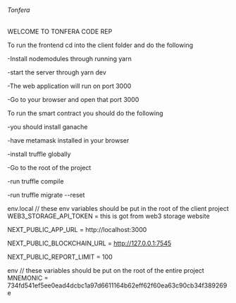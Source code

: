 ###### Tonfera ##########

WELCOME TO TONFERA CODE REP

To run the frontend cd into the client folder and do the following

-Install nodemodules through running  yarn

-start the server through   yarn dev

-The web application will run on port 3000

-Go to your browser and open that port 3000

To run the smart contract you should do the following

-you should install ganache

-have metamask installed in your browser

-install truffle globally 

-Go to the root of the project 

-run truffle compile

-run truffle migrate --reset


env.local // these env variables should be put in the root of the client project
WEB3_STORAGE_API_TOKEN  = this is got from web3 storage website

NEXT_PUBLIC_APP_URL = http://localhost:3000

NEXT_PUBLIC_BLOCKCHAIN_URL = http://127.0.0.1:7545

NEXT_PUBLIC_REPORT_LIMIT   =   100


env // these variables should be put on the root of the entire project
MNEMONIC =  734fd541ef5ee0ead4dcbc1a97d6611164b62eff62f60ea63c90cb34f389269e

